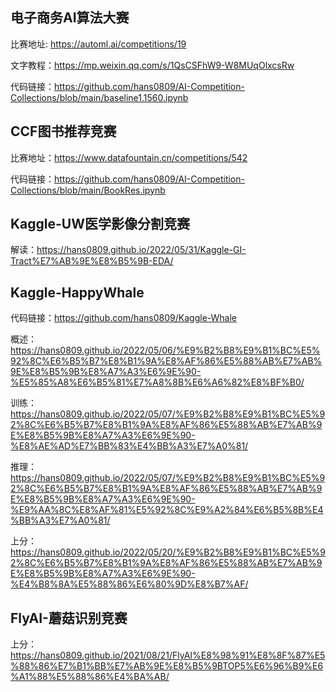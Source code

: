 ## 电子商务AI算法大赛
比赛地址: https://automl.ai/competitions/19

文字教程：https://mp.weixin.qq.com/s/1QsCSFhW9-W8MUqOlxcsRw

代码链接：https://github.com/hans0809/AI-Competition-Collections/blob/main/baseline1.1560.ipynb

## CCF图书推荐竞赛
比赛地址：https://www.datafountain.cn/competitions/542

代码链接：https://github.com/hans0809/AI-Competition-Collections/blob/main/BookRes.ipynb

## Kaggle-UW医学影像分割竞赛

解读：https://hans0809.github.io/2022/05/31/Kaggle-GI-Tract%E7%AB%9E%E8%B5%9B-EDA/

## Kaggle-HappyWhale

代码链接：https://github.com/hans0809/Kaggle-Whale

概述：https://hans0809.github.io/2022/05/06/%E9%B2%B8%E9%B1%BC%E5%92%8C%E6%B5%B7%E8%B1%9A%E8%AF%86%E5%88%AB%E7%AB%9E%E8%B5%9B%E8%A7%A3%E6%9E%90-%E5%85%A8%E6%B5%81%E7%A8%8B%E6%A6%82%E8%BF%B0/

训练：https://hans0809.github.io/2022/05/07/%E9%B2%B8%E9%B1%BC%E5%92%8C%E6%B5%B7%E8%B1%9A%E8%AF%86%E5%88%AB%E7%AB%9E%E8%B5%9B%E8%A7%A3%E6%9E%90-%E8%AE%AD%E7%BB%83%E4%BB%A3%E7%A0%81/

推理：https://hans0809.github.io/2022/05/07/%E9%B2%B8%E9%B1%BC%E5%92%8C%E6%B5%B7%E8%B1%9A%E8%AF%86%E5%88%AB%E7%AB%9E%E8%B5%9B%E8%A7%A3%E6%9E%90-%E9%AA%8C%E8%AF%81%E5%92%8C%E9%A2%84%E6%B5%8B%E4%BB%A3%E7%A0%81/

上分：https://hans0809.github.io/2022/05/20/%E9%B2%B8%E9%B1%BC%E5%92%8C%E6%B5%B7%E8%B1%9A%E8%AF%86%E5%88%AB%E7%AB%9E%E8%B5%9B%E8%A7%A3%E6%9E%90-%E4%B8%8A%E5%88%86%E6%80%9D%E8%B7%AF/

## FlyAI-蘑菇识别竞赛

上分：https://hans0809.github.io/2021/08/21/FlyAI%E8%98%91%E8%8F%87%E5%88%86%E7%B1%BB%E7%AB%9E%E8%B5%9BTOP5%E6%96%B9%E6%A1%88%E5%88%86%E4%BA%AB/
